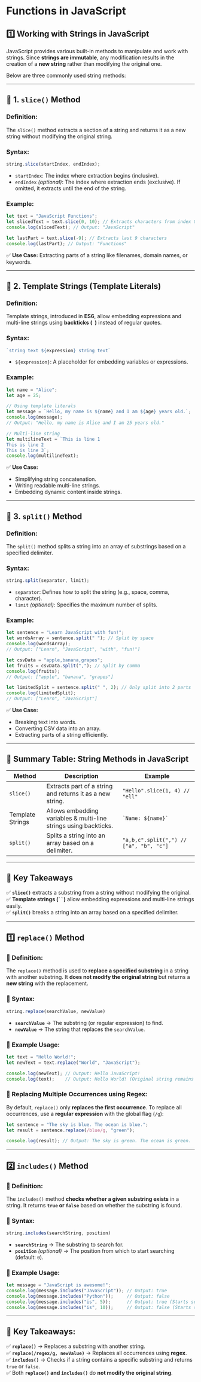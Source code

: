 # **Functions in JavaScript**  

## **1️⃣ Working with Strings in JavaScript**  
JavaScript provides various built-in methods to manipulate and work with strings. Since **strings are immutable**, any modification results in the creation of a **new string** rather than modifying the original one.  

Below are three commonly used string methods:  

---

## **🔹 1. `slice()` Method**  
### **Definition:**  
The `slice()` method extracts a section of a string and returns it as a new string without modifying the original string.  

### **Syntax:**  
```javascript
string.slice(startIndex, endIndex);
```
- `startIndex`: The index where extraction begins (inclusive).  
- `endIndex` *(optional)*: The index where extraction ends (exclusive). If omitted, it extracts until the end of the string.  

### **Example:**
```javascript
let text = "JavaScript Functions";
let slicedText = text.slice(0, 10); // Extracts characters from index 0 to 9
console.log(slicedText); // Output: "JavaScript"

let lastPart = text.slice(-9); // Extracts last 9 characters
console.log(lastPart); // Output: "Functions"
```
✅ **Use Case:** Extracting parts of a string like filenames, domain names, or keywords.

---

## **🔹 2. Template Strings (Template Literals)**  
### **Definition:**  
Template strings, introduced in **ES6**, allow embedding expressions and multi-line strings using **backticks (` `)** instead of regular quotes.  

### **Syntax:**  
```javascript
`string text ${expression} string text`
```
- `${expression}`: A placeholder for embedding variables or expressions.  

### **Example:**
```javascript
let name = "Alice";
let age = 25;

// Using template literals
let message = `Hello, my name is ${name} and I am ${age} years old.`;
console.log(message);
// Output: "Hello, my name is Alice and I am 25 years old."

// Multi-line string
let multilineText = `This is line 1
This is line 2
This is line 3`;
console.log(multilineText);
```
✅ **Use Case:**  
- Simplifying string concatenation.  
- Writing readable multi-line strings.  
- Embedding dynamic content inside strings.  

---

## **🔹 3. `split()` Method**  
### **Definition:**  
The `split()` method splits a string into an array of substrings based on a specified delimiter.  

### **Syntax:**  
```javascript
string.split(separator, limit);
```
- `separator`: Defines how to split the string (e.g., space, comma, character).  
- `limit` *(optional)*: Specifies the maximum number of splits.  

### **Example:**
```javascript
let sentence = "Learn JavaScript with fun!";
let wordsArray = sentence.split(" "); // Split by space
console.log(wordsArray);
// Output: ["Learn", "JavaScript", "with", "fun!"]

let csvData = "apple,banana,grapes";
let fruits = csvData.split(","); // Split by comma
console.log(fruits);
// Output: ["apple", "banana", "grapes"]

let limitedSplit = sentence.split(" ", 2); // Only split into 2 parts
console.log(limitedSplit);
// Output: ["Learn", "JavaScript"]
```
✅ **Use Case:**  
- Breaking text into words.  
- Converting CSV data into an array.  
- Extracting parts of a string efficiently.  

---

## **🎯 Summary Table: String Methods in JavaScript**  

| Method       | Description | Example |
|-------------|-------------|---------|
| `slice()` | Extracts part of a string and returns it as a new string. | `"Hello".slice(1, 4) // "ell"` |
| Template Strings | Allows embedding variables & multi-line strings using backticks. | `` `Name: ${name}` `` |
| `split()` | Splits a string into an array based on a delimiter. | `"a,b,c".split(",") // ["a", "b", "c"]` |

---

## **🚀 Key Takeaways**  
✅ **`slice()`** extracts a substring from a string without modifying the original.  
✅ **Template strings (` `` `)** allow embedding expressions and multi-line strings easily.  
✅ **`split()`** breaks a string into an array based on a specified delimiter.

---


## **1️⃣ `replace()` Method**  

### **🔹 Definition:**  
The `replace()` method is used to **replace a specified substring** in a string with another substring. It **does not modify the original string** but returns a **new string** with the replacement.  

### **🔹 Syntax:**  
```javascript
string.replace(searchValue, newValue)
```
- **`searchValue`** → The substring (or regular expression) to find.  
- **`newValue`** → The string that replaces the `searchValue`.  

### **🔹 Example Usage:**  
```javascript
let text = "Hello World!";
let newText = text.replace("World", "JavaScript");

console.log(newText); // Output: Hello JavaScript!
console.log(text);    // Output: Hello World! (Original string remains unchanged)
```

### **🔹 Replacing Multiple Occurrences using Regex:**  
By default, `replace()` only **replaces the first occurrence**. To replace all occurrences, use a **regular expression** with the global flag (`/g`):  
```javascript
let sentence = "The sky is blue. The ocean is blue.";
let result = sentence.replace(/blue/g, "green");

console.log(result); // Output: The sky is green. The ocean is green.
```

---

## **2️⃣ `includes()` Method**  

### **🔹 Definition:**  
The `includes()` method **checks whether a given substring exists** in a string. It returns **`true` or `false`** based on whether the substring is found.  

### **🔹 Syntax:**  
```javascript
string.includes(searchString, position)
```
- **`searchString`** → The substring to search for.  
- **`position`** *(optional)* → The position from which to start searching (default: `0`).  

### **🔹 Example Usage:**  
```javascript
let message = "JavaScript is awesome!";
console.log(message.includes("JavaScript")); // Output: true
console.log(message.includes("Python"));     // Output: false
console.log(message.includes("is", 5));      // Output: true (Starts search from index 5)
console.log(message.includes("is", 10));     // Output: false (Starts search from index 10)
```

---

## **🚀 Key Takeaways:**  
✅ **`replace()`** → Replaces a substring with another string.  
✅ **`replace(/regex/g, newValue)`** → Replaces all occurrences using **regex**.  
✅ **`includes()`** → Checks if a string contains a specific substring and returns `true` or `false`.  
✅ Both **`replace()` and `includes()`** do **not modify the original string**.  